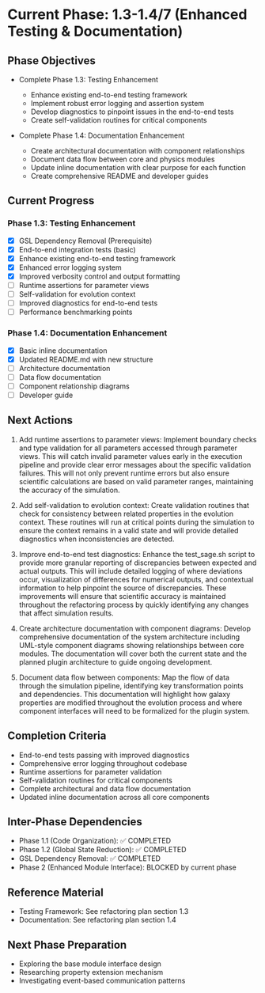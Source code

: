 <!-- Purpose: Current project phase context -->
<!-- Update Rules:
- 500-word limit! 
- Include: 
  • Phase objectives
  • Current progress as a checklist (keep short)
  • Next actions (more detail - 2-3 sentences)
  • Completion criteria 
  • Inter-phase dependencies
- At major phase completion archive as phase-[X].md and refresh for next phase
-->

# Current Phase: 1.3-1.4/7 (Enhanced Testing & Documentation)

## Phase Objectives
- Complete Phase 1.3: Testing Enhancement
  - Enhance existing end-to-end testing framework
  - Implement robust error logging and assertion system
  - Develop diagnostics to pinpoint issues in the end-to-end tests
  - Create self-validation routines for critical components

- Complete Phase 1.4: Documentation Enhancement
  - Create architectural documentation with component relationships
  - Document data flow between core and physics modules
  - Update inline documentation with clear purpose for each function
  - Create comprehensive README and developer guides

## Current Progress

### Phase 1.3: Testing Enhancement
- [x] GSL Dependency Removal (Prerequisite)
- [x] End-to-end integration tests (basic)
- [x] Enhance existing end-to-end testing framework
- [x] Enhanced error logging system
- [x] Improved verbosity control and output formatting
- [ ] Runtime assertions for parameter views
- [ ] Self-validation for evolution context
- [ ] Improved diagnostics for end-to-end tests
- [ ] Performance benchmarking points

### Phase 1.4: Documentation Enhancement
- [x] Basic inline documentation
- [x] Updated README.md with new structure
- [ ] Architecture documentation
- [ ] Data flow documentation
- [ ] Component relationship diagrams
- [ ] Developer guide

## Next Actions
1. Add runtime assertions to parameter views: Implement boundary checks and type validation for all parameters accessed through parameter views. This will catch invalid parameter values early in the execution pipeline and provide clear error messages about the specific validation failures. This will not only prevent runtime errors but also ensure scientific calculations are based on valid parameter ranges, maintaining the accuracy of the simulation.

2. Add self-validation to evolution context: Create validation routines that check for consistency between related properties in the evolution context. These routines will run at critical points during the simulation to ensure the context remains in a valid state and will provide detailed diagnostics when inconsistencies are detected.

3. Improve end-to-end test diagnostics: Enhance the test_sage.sh script to provide more granular reporting of discrepancies between expected and actual outputs. This will include detailed logging of where deviations occur, visualization of differences for numerical outputs, and contextual information to help pinpoint the source of discrepancies. These improvements will ensure that scientific accuracy is maintained throughout the refactoring process by quickly identifying any changes that affect simulation results.

4. Create architecture documentation with component diagrams: Develop comprehensive documentation of the system architecture including UML-style component diagrams showing relationships between core modules. The documentation will cover both the current state and the planned plugin architecture to guide ongoing development.

5. Document data flow between components: Map the flow of data through the simulation pipeline, identifying key transformation points and dependencies. This documentation will highlight how galaxy properties are modified throughout the evolution process and where component interfaces will need to be formalized for the plugin system.

## Completion Criteria
- End-to-end tests passing with improved diagnostics
- Comprehensive error logging throughout codebase
- Runtime assertions for parameter validation
- Self-validation routines for critical components
- Complete architectural and data flow documentation
- Updated inline documentation across all core components

## Inter-Phase Dependencies
- Phase 1.1 (Code Organization): ✅ COMPLETED
- Phase 1.2 (Global State Reduction): ✅ COMPLETED
- GSL Dependency Removal: ✅ COMPLETED
- Phase 2 (Enhanced Module Interface): BLOCKED by current phase

## Reference Material
- Testing Framework: See refactoring plan section 1.3
- Documentation: See refactoring plan section 1.4

## Next Phase Preparation
- Exploring the base module interface design
- Researching property extension mechanism
- Investigating event-based communication patterns
